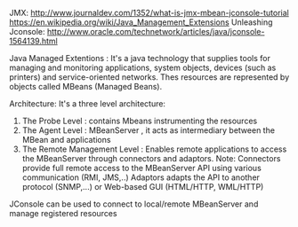 JMX:
http://www.journaldev.com/1352/what-is-jmx-mbean-jconsole-tutorial
https://en.wikipedia.org/wiki/Java_Management_Extensions
Unleashing Jconsole: http://www.oracle.com/technetwork/articles/java/jconsole-1564139.html

Java Managed Extentions : It's a java technology that supplies tools for managing and monitoring applications, system objects, devices (such as printers) and service-oriented networks.
Thes resources are represented by objects called MBeans (Managed Beans).

Architecture:
It's a three level architecture:
1. The Probe Level : contains Mbeans instrumenting the resources
2. The Agent Level : MBeanServer , it acts as intermediary between the MBean and applications
3. The Remote Management Level : Enables remote applications to access the MBeanServer through connectors and adaptors.
	Note: Connectors provide full remote access to the MBeanServer API using various communication (RMI, JMS,..)
	      Adaptors adapts the API to another protocol (SNMP,...) or Web-based GUI (HTML/HTTP, WML/HTTP)

JConsole can be used to connect to local/remote MBeanServer and manage registered resources



